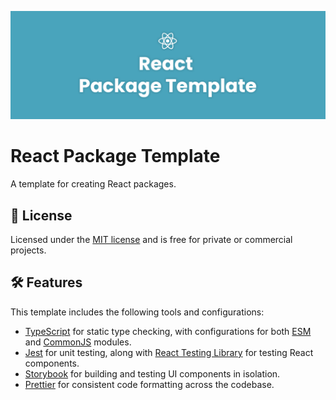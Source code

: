 ![React Package Template](https://raw.githubusercontent.com/andrewdyer/andrewdyer/refs/heads/main/assets/images/covers/react-package-template.png)

# React Package Template

A template for creating React packages.

## 📄 License

Licensed under the [MIT license](https://opensource.org/licenses/MIT) and is free for private or commercial projects.

## 🛠️ Features

This template includes the following tools and configurations:

-   [TypeScript](https://www.typescriptlang.org/) for static type checking, with configurations for both [ESM](https://nodejs.org/api/esm.html) and [CommonJS](https://nodejs.org/docs/latest/api/modules.html#modules-commonjs-modules) modules.
-   [Jest](https://jestjs.io/) for unit testing, along with [React Testing Library](https://testing-library.com/docs/react-testing-library/intro/) for testing React components.
-   [Storybook](https://storybook.js.org/) for building and testing UI components in isolation.
-   [Prettier](https://prettier.io/) for consistent code formatting across the codebase.
